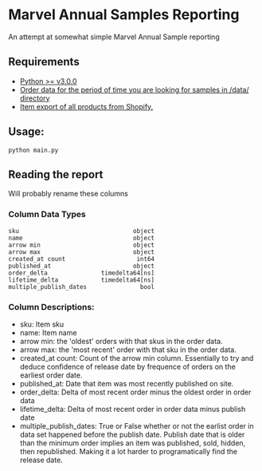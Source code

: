 # Marvel Annual Samples Reporting
An attempt at somewhat simple Marvel Annual Sample reporting
## Requirements
- [Python >= v3.0.0](https://www.python.org/downloads/)
- [Order data for the period of time you are looking for samples in /data/ directory](https://mondo-30.myshopify.com/admin/orders?inContextTimeframe=today)
- [Item export of all products from Shopify.](https://mondo-30.myshopify.com/admin/products?selectedView=all)
## Usage:
```
python main.py
```
## Reading the report
Will probably rename these columns
### Column Data Types
```
sku                                object
name                               object
arrow min                          object
arrow max                          object
created_at count                    int64
published_at                       object
order_delta               timedelta64[ns]
lifetime_delta            timedelta64[ns]
multiple_publish_dates               bool
 ```
 ### Column Descriptions:
 - sku: Item sku
 - name: Item name
 - arrow min: the 'oldest' orders with that skus in the order data.
 - arrow max: the 'most recent' order with that sku in the order data.
 - created_at count: Count of the arrow min column. Essentially to try and deduce confidence of release date by frequence of orders on the earliest order date.
 - published_at: Date that item was most recently published on site.
 - order_delta: Delta of most recent order minus the oldest order in order data
 - lifetime_delta: Delta of most recent order in order data minus publish date
 - multiple_publish_dates: True or False whether or not the earlist order in data set happened before the publish date. Publish date that is older than the minimum order implies an item was published, sold, hidden, then republished. Making it a lot harder to programatically find the release date.